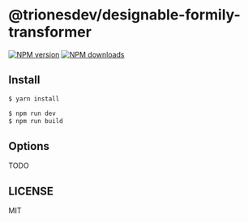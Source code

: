 # @trionesdev/designable-formily-transformer

[![NPM version](https://img.shields.io/npm/v/@trionesdev/designable-formily-transformer.svg?style=flat)](https://npmjs.org/package/@trionesdev/designable-formily-transformer)
[![NPM downloads](http://img.shields.io/npm/dm/@trionesdev/designable-formily-transformer.svg?style=flat)](https://npmjs.org/package/@trionesdev/designable-formily-transformer)

## Install

```bash
$ yarn install
```

```bash
$ npm run dev
$ npm run build
```

## Options

TODO

## LICENSE

MIT
